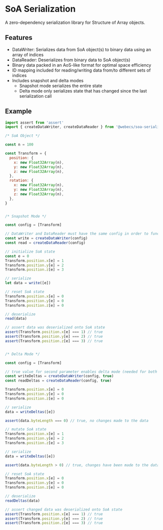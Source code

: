 # SoA Serialization

A zero-dependency serialization library for Structure of Array objects.

## Features

- DataWriter: Serializes data from SoA object(s) to binary data using an array of indices
- DataReader: Deserializes from binary data to SoA object(s)
- Binary data packed in an AoS-like format for optimal space efficiency
- ID mapping included for reading/writing data from/to different sets of indices
- Includes snapshot and delta modes
  - Snapshot mode serializes the entire state
  - Delta mode only serializes state that has changed since the last serialization call

## Example

```js
import assert from 'assert'
import { createDataWriter, createDataReader } from '@webecs/soa-serialization'

/* SoA Object */

const n = 100

const Transform = {
  position: {
    x: new Float32Array(n),
    y: new Float32Array(n),
    z: new Float32Array(n),
  },
  rotation: {
    x: new Float32Array(n),
    y: new Float32Array(n),
    z: new Float32Array(n),
  },
}


/* Snapshot Mode */

const config = [Transform]

// DataWriter and DataReader must have the same config in order to function correctly
const write = createDataWriter(config)
const read = createDataReader(config)

// initialize SoA state
const e = 0
Transform.position.x[e] = 1
Transform.position.y[e] = 2
Transform.position.z[e] = 3

// serialize
let data = write([e])

// reset SoA state
Transform.position.x[e] = 0
Transform.position.y[e] = 0
Transform.position.z[e] = 0

// deserialize
read(data)

// assert data was deserialized onto SoA state
assert(Transform.position.x[e] === 1) // true
assert(Transform.position.y[e] === 2) // true
assert(Transform.position.z[e] === 3) // true


/* Delta Mode */

const config = [Transform]

// true value for second parameter enables delta mode (needed for both writer & reader)
const writeDeltas = createDataWriter(config, true)
const readDeltas = createDataReader(config, true)

Transform.position.x[e] = 0
Transform.position.y[e] = 0
Transform.position.z[e] = 0

// serialize
data = writeDeltas([e])

assert(data.byteLength === 0) // true, no changes made to the data

// mutate SoA state
Transform.position.x[e] = 1
Transform.position.y[e] = 2
Transform.position.z[e] = 3

// serialize
data = writeDeltas([e])

assert(data.byteLength > 0) // true, changes have been made to the data since the last call

// reset SoA state
Transform.position.x[e] = 0
Transform.position.y[e] = 0
Transform.position.z[e] = 0

// deserialize
readDeltas(data)

// assert changed data was deserialized onto SoA state
assert(Transform.position.x[e] === 1) // true
assert(Transform.position.y[e] === 2) // true
assert(Transform.position.z[e] === 3) // true

```